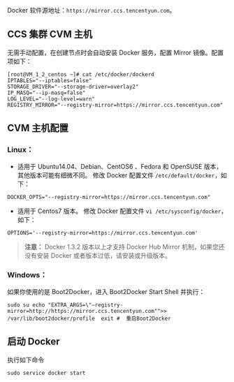 Docker 软件源地址：`https://mirror.ccs.tencentyun.com`。

## CCS 集群 CVM 主机
无需手动配置，在创建节点时会自动安装 Docker 服务，配置 Mirror 镜像。配置项如下：
```shell
[root@VM_1_2_centos ~]# cat /etc/docker/dockerd 
IPTABLES="--iptables=false"
STORAGE_DRIVER="--storage-driver=overlay2"
IP_MASQ="--ip-masq=false"
LOG_LEVEL="--log-level=warn"
REGISTRY_MIRROR="--registry-mirror=https://mirror.ccs.tencentyun.com"
```

## CVM 主机配置
### Linux：
- 适用于 Ubuntu14.04、Debian、CentOS6 、Fedora 和 OpenSUSE 版本，其他版本可能有细微不同。
修改 Docker 配置文件 `/etc/default/docker`，如下：
```shell
DOCKER_OPTS="--registry-mirror=https://mirror.ccs.tencentyun.com"
```
- 适用于 Centos7 版本。
修改 Docker 配置文件 `vi /etc/sysconfig/docker`，如下：
```shell
OPTIONS='--registry-mirror=https://mirror.ccs.tencentyun.com'
```
>**注意：**
>Docker 1.3.2 版本以上才支持 Docker Hub Mirror 机制，如果您还没有安装 Docker 或者版本过低，请安装或升级版本。

### Windows：
如果你使用的是 Boot2Docker，进入 Boot2Docker Start Shell 并执行：
```shell
sudo su echo "EXTRA_ARGS=\"–registry-mirror=http://https://mirror.ccs.tencentyun.com"">> /var/lib/boot2docker/profile  exit #  重启Boot2Docker
```

## 启动 Docker
执行如下命令
```shell
sudo service docker start
```
